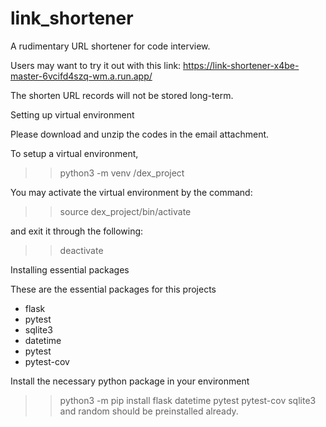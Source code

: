 # link_shortener

A rudimentary URL shortener for code interview. 

Users may want to try it out with this link:
https://link-shortener-x4be-master-6vcifd4szq-wm.a.run.app/

The shorten URL records will not be stored long-term.


Setting up virtual environment

Please download and unzip the codes in the email attachment.

To setup a virtual environment,

>> python3 -m venv /dex_project

You may activate the virtual environment by the command:

>>source dex_project/bin/activate

and exit it through the following:

>> deactivate

Installing essential packages

These are the essential packages for this projects
- flask
- pytest
- sqlite3
- datetime
- pytest
- pytest-cov

Install the necessary python package in your environment

>> python3 -m pip install flask datetime pytest pytest-cov
sqlite3 and random should be preinstalled already.
